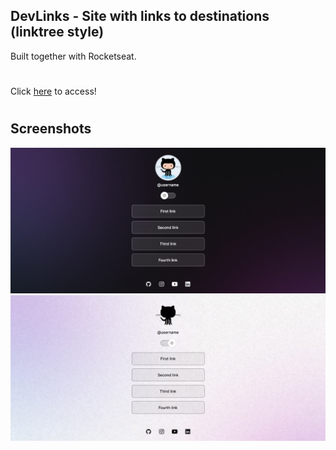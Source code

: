 ## DevLinks - Site with links to destinations (linktree style)

Built together with Rocketseat.
#

Click <a href="https://nathanfabio.github.io/devlinks/">here</a> to access!
#

## Screenshots
<img src="screenshot01.jpg">
<img src="screenshot02.jpg">